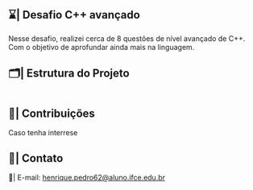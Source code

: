 ## ⌛| Desafio C++ avançado

  Nesse desafio, realizei cerca de 8 questões de nível avançado de C++. Com o objetivo de aprofundar ainda mais na linguagem.

## 🗂️| Estrutura do Projeto 

```

```

## 👥| Contribuições

Caso tenha interrese 

## 📧| Contato

   📩| E-mail: henrique.pedro62@aluno.ifce.edu.br

